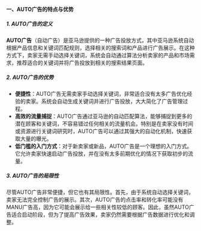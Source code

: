 #### 一、AUTO广告的特点与优势

##### 1. **AUTO广告的定义**

**AUTO广告**（自动广告）是亚马逊提供的一种广告投放方式，其中亚马逊系统自动根据产品信息和关键词匹配规则，选择相关的搜索词和产品进行广告展示。在这种方式下，卖家无需手动选择关键词，系统会自动通过算法分析卖家的产品和市场需求，推荐适合的关键词并将广告投放到相关的搜索结果页面。

##### 2. **AUTO广告的优势**

-   **便捷性**：AUTO广告无需卖家手动选择关键词，非常适合没有太多广告优化经验的卖家。系统会自动生成关键词并进行广告投放，大大简化了广告管理过程。
-   **高效的流量捕捉**：AUTO广告通过亚马逊的自动匹配算法，能够捕捉到更多的潜在顾客和关键词，不容易错过任何相关的流量机会。特别是在卖家没有时间或资源进行关键词研究时，AUTO广告可以通过其强大的自动化机制，快速获取大量的曝光。
-   **低门槛的入门方式**：对于新卖家或新品，AUTO广告是一个理想的入门方式。它允许卖家快速启动广告投放，并在没有太多前期优化的情况下获取初步的流量。

##### 3. **AUTO广告的局限性**

尽管AUTO广告非常便捷，但它也有其局限性。首先，由于系统自动选择关键词，卖家无法完全控制广告的展示。其次，AUTO广告的点击率和转化率可能没有MANU广告高，因为它可能会展示给一些相关性较低的顾客。因此，虽然AUTO广告适合启动阶段，但为了提高广告效果，卖家仍然需要根据广告数据进行优化和调整。